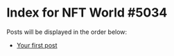 # Index for NFT World #5034
Posts will be displayed in the order below:

- [Your first post](./001-first.md)

